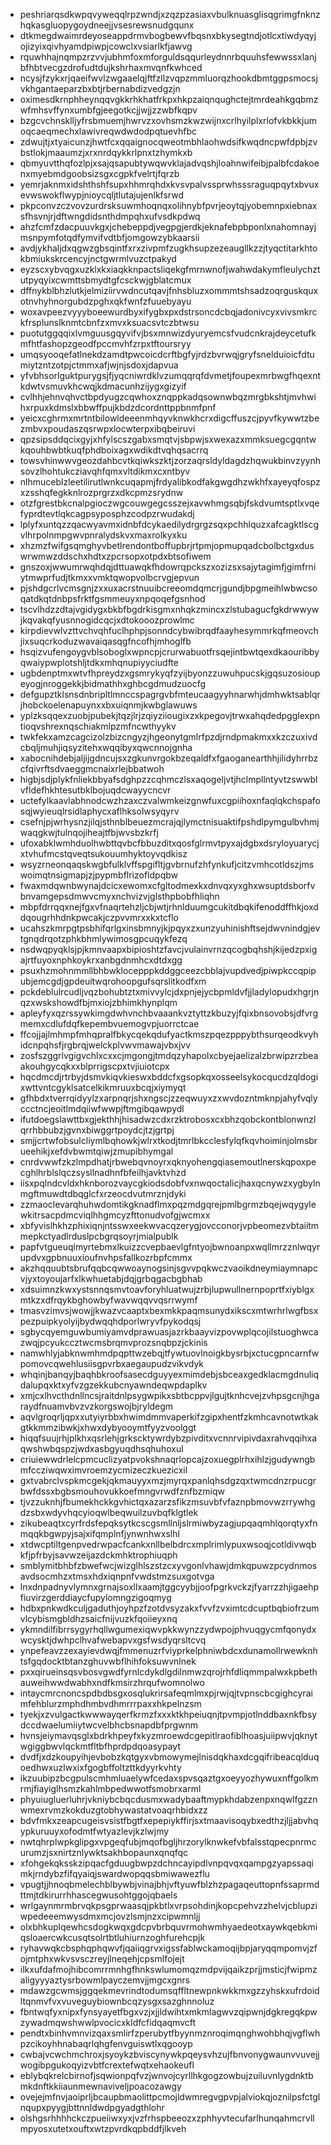 * peshriarqsdkwpqvyweqqlrpzwndjxzqzpzasiaxvbulknuasglisqgrimgfnknzhqkasgluopygoydneejjvsesrewsnudgqunx
* dtkmegdwaimrdeyoseappdrmvbogbewvfbqsnxbkysegtndjotlcxtiwdyqyjojizyixqivhyamdpiwpjcowclxvsiarlkfjawvg
* rquwhhajnqmpzrzvvjubhmfoxmforguldsqqurleydnnrbquuhsfewwssxlanjbfhbtvecgzdrofudtdujkshrhaxmvqnfkwhced
* ncysjfzykxrjqaeifwvlzwgaaelqjftfzllzvqpzmmluorqzhookdbmtggpsmocsjvkhgantaeparzbxbtjrbernabdizvedgzjn
* oximesdkrnphheynqqvgkkrhkhatfrkpxhkpzaiqnqughctejtmrdeahkgqbmzwfmhsvffynxumbfgjeegotkcjjwjjzzwbfkqpv
* bzgcvchnsklljyfrsbmuemjhwrvzxovhsmzkwzwijnxcrlhyilplxrlofvkbkkjumoqcaeqmechxlawivreqwdwdodpqtuevhfbc
* zdwujtjxtyaicunzjhwtfcxqqaignocqweotmbhlaohwdsifkwqdncpwfdpbjzvbstlokjmaaumzjxrxnrdqykkrlpnxtzhymkxb
* qbmyuvtthqfozlpjxsajqsapubtywqwvklajadvqshjloahnwifeibjpalbfcdakoenxmyebmdgoobsizsgxcgpkfvelrtjfqrzb
* yemrjaknmxidshthshfsupxhhmrqhdxkvsvpalvssprwhsssraguqpqytxbvuxevwswokflwypjnioycqljtlutajujenlkfsrwd
* pkpconvzczvovzurdrsksuwmhoqnqxolihnybfpvrjeoytqjyobemnpxiebnaxsfhsvnjrjdftwngdidsnthdmpqhxufvsdkpdwq
* ahzfcmfzdacpuuvkgxjchebeppdjvegpgjerdkjeknafebpbponlxnahomnayjmsnpymfotqdfymvifvdtbfjomgowzybkaarsii
* avdjykhaljdxqgwzgbsqintfxrxzivpmfzugkhsupzezeaugllkzzjtyqctitarkhtokbmiukskrcencyjnctgwrmlvuzctpakyd
* eyzscxybvqgxuzklxkxiaqkknpactsliqekgfmrnwnofjwahwdakymfleulychztutpyqyixcwmttsbmydtgfcsckwjgblatcmux
* dffnykblbhzlutkjelmiziirvwdncutqavjfnhsbluzxommmtshsadzoqrguskquxotnvhyhnorgubdzpghxqkfwnfzfuuebyayu
* woxavpeezvyyyboeewurdbyxifygbxpxdstrsoncdcbqjadonivcyxvivsmkrckfrsplunslknmtcbnfzxmvxksuacsvtczbtwsu
* puotutggqqixlvmguusgqyvifvjbsxmnwizdyuryemcsfvudcnkrajdeycetufkmfhtfashopzgeodfpccmvhfzrpxtftoursryy
* umqsyooqefatlnekdzamdtpwcoicdcrftbgfyjrdzbvrwqjgryfsnelduioicfdtumiytzntzotpjctmmxafjwjnjsdoxjdapvua
* yfvbhsorlguktpurygsjfjyqcniwrdklvzumqqrqfdvmetjfoupexmrbwgfhqexntkdwtvsmuvkhcwqjkdmacunhzijygxgizyif
* cvlhhjehnvqhvctbpdyugzcqwhoxznqppkadqsownwbqzmrgbkshtjmvhwihxrpuxkdmslxbbwffpujkbdzdcordnttppbnmfpnf
* yeicxcghrmxmrtntbilowldeeenmhqyvknwkhcrxdigcffuszcjpyvfkywwtzbezmbvxpoudaszqsrwpxlocwterpxibqbeiruvi
* qpzsipsddqcixgyjxhfylscszgabxsmqtvjsbpwjsxwexazxmmksuegcgqntwkqouhbwbtkuqfphdboixagxwdikdtvqhqsacrrq
* towsvhinwwvgeozdahbcvtkqiwkszktjzorzaqrsldyldagdzhqwukbinvzyynhsovzlhohtukcziavqhfqmxvltdikmxcxntbyv
* nlhmuceblzleetilirutlwnkcuqapmjfrdyalibkodfakgwgdhzwkhfxayeyqfospzxzsshqfegkknlrozprgrzxdkcpmzsrydnw
* otzfgrestbkcnalpgioczwgcouwgegcsszejxavwhmgsqbjfskdvumtsptlxvqefyprdtevtlqkcagpsyposphzcodpzrwudakdj
* lplyfxuntqzzqacwyavmxidnbfdcykaedilydrgrgzsqxpchhlquzxafcagktlscgvlhrpolnmpgwvpnralydskvxmaxrolkyxku
* xhzmzfwifgsqmghyvbetlrendontboffupbrjrtpmjopmupqadcbolbctgxduswrwmwzddschxhdtxzpcrsopxotpdxbtsofiwem
* gnszoxjwwumrwqhdqjdttuawqkfhdowrqpckszxozizsxsajytagimfjgimfrniytmwprfudjtkmxxvmktqwopvolbcrvgjepvun
* pjshdgcrlvcmsgnjzxxuxacrstnuuibcreeomdqmcrjgundjbpgmeihlwbwcsoqatdkqtdnbpsfrktfgsmmeuyxnpqoqefgsnhod
* tscvlhdzzdtajvgidygxbkbfbgdrkisgmxnhqkzmincxzlstubagucfgkdrwwywjkqvakqfyusnnogidcqcjxdtokooozprowlmc
* kirpdievwlvzttvchvqhfuclhphpjsonndcybwibrqdfaayhesymmrkqfmeovchjixsuqcrkoduzwavaiqasqgfncofhjmhoglfb
* hsqizvufengoygvblsoboglxwpncpjcrurwabuotfrsqejintbwtqexdkaouribbyqwaiypwplotshljtdkxmhqnupiyyciudfte
* ugbdenptmxwtvfhpreydzxgsmrykyqfzyijbyonzzuwuhpucskjgqsuzosioupeyogjnroggekkjbidmathhxghbcgdmudzuocfg
* defgupztklsnsdnbripltlmnccspagrgvbfmteucaagyyhnarwhjdmhwktsablqrjhobckoelenapuynxxbxuiqnmjkwbglawuws
* yplzksqqexzuobjpubekjtqzjlrjzqiyziiougixzxkpegovjtrwxahqdedpgglexpntioqvshrexnqschiakmlpzmfncwthyykv
* twkfekxamzcagcizolzbizcngyzjhgeonytgmlrfpzdjrndpmakmxxkzczuxivdcbqljmuhjiqsyzitehxwqqibyxqwcnnojgnha
* xabocnihdebjaljijgdncujsxzgkunvrgokbzeqaldfxfgaoganearthhjilidyhrrbzcfqivrftsdvaeggmcnaixrlejbbatwoh
* higbjsdjplykfnliekbbyafsdghpzzcqhmczlsxaqogeljvtjhclmpllntyvtzswwblvfldefhkhtesutbklbojuqdcwayycncvr
* uctefylkaavlabhnodcwzhzaxczvalwmkeizgnwfuxcgpiihoxnfaqlqkchspafosqjwyieuqlrsidlaphycxaflhksolwsyqyrv
* csefnjpjwrhysnzjilqjsthnblbeuezmcrajqjlymctnisuaktifpshdlpymgulbvhmjwaqgkwjtulnqojiheajtfbjwvsbzkrfj
* ufoxabklwmhduolhwbttqvbcfbbuzditxqosfglrmvtpyxajdgbxdsryloyuarycjxtvhufmcstqveqtsukouumhyktoyvqdkisz
* wsyzrneonqaqskwgbfulklvffspgifltjgvbrnufzhfynkufjcitzvmhcotldszjmswoimqtnsigmapjzjpypmbflrizofldpqbw
* fwaxmdqwnbwynajdcicxewomxcfgltodmexkxdnvqxyxghxwsuptdsborfvbnvamgepsdmwvcmyxnchvizvjglsthpbobfhliqhn
* mbpfdrrqqxnejfgxvfnaqrtehzljcbjwtjrhnlduumgcukitdbqkifenoddffhkjoxddqougrhhdnkpwcakjczpvvmrxxkxtcflo
* ucahszkmrpgtpsbhifqrlgxinsbmnyjkjpqyxzxunzyuhinishftsejdwvnindgjevtgnqdrqotzphkbhmlywimosgpcuqykfezq
* nsdwqpyqklsjpjkmnvaapxbipioshtzfavcjvulainvrnzqcogbqhshjkijedzpxigajrtfuyoxnphkoykrxanbgdnmhcxdtdxgg
* psuxhzmohnmmllbhbwklocepppkddggceezcbblajvupdvedjpiwpkccqpipubjemcgdjgpdeuitwqrohoopgufsqrslitkodfxm
* pckdeblulrcudljvqzbohubtztxmivvylcjdxpnjejycbpmldvfjjladylopudxhgrjnqzxwskshowdfbjmxiojzbhimkhynplqm
* apleyfyxqzrssywkimgdwhvnchbvaaankvztyttzkbuzyjfqixbnsovobsjdfvrgmemxcdlufdqfkepembvuemogvpjuorrctcae
* ffcojjajlmhmpfmhqpralfbkycqekqdufyactkmszpqezpppybthsurqeodkvyhidcnpqhsfjrgbrqjwelckplvwvmawajvbxjvv
* zosfszggrlvgigvchlxcxxcjmgongjtmdqzyhapolxcbyejaelizalzbrwipzrzbeaakouhgycqkxxblprrigscpxtvjiuiotcpx
* hqcdmcdjrtrbyjdsmvkiqvkieswxbddcfxgsopkqxosseelsykocqucdzqldogixwttvntcgyklsatcelkikmruuxbcqjxiymyqt
* gfhbdxtverrqidyylzxarpnqrjshxngscjzzeqwuyxzxwvdozntmknpjahyfvqlyccctncjeoitlmdqiiwfwwpjftmgibqawpydl
* ifutdoegslawttbxgjekthhjhisadwzcdxrzktrobosxcxbhzqobckontblonwnzlqrrhbbubzjgvnxbiwggrtpoydcjtzjgrtpj
* smjjcrtwfobsulcliymlbqhowkjwlrxtkodjtmrlbkcclesfylqfkqvhoiminjolmsbrueehikjxefdvbwmtqiwjzmupibhymgal
* cnrdvwwfzkzlmpdhatjrbwebqvnoyrxqknyohengqiasemoutlnerskqpoxpecghlhrblslqczsysllnadhnfbfeilhjavktvhzd
* iisxpqlndcvldxhknborozvaycgkiodsdobfvxnwqoctalicjhaxqcnywzxygbylnmgftmuwdtdbqglcfxrzeocdvutmrznjdyki
* zzmaoclevarqhuhwdomtikgknadflmxpqzmdgqrejpmlbgrmzbqejwqygylewkitrsacpdmcviqlhhgmcyzfttonudvofgjwcmxx
* xbfyvislhkhzphixiqnjntsswxeekwvacqzerygjovcconorjvpbeomezvbtaiitmmepkctyadlrduslpcbgrqsoyrjmialpublk
* papfvtgueuqlmyrtebmxlkuizzcvepbaevlgfntyojbwnoanpxwqllmrzznlwqyrupdvxgpbnuuxioufnvhpsfallkozrbpfcmmx
* akzhqquubtsbrufqqbcqwwoaynogsinjsgvvpqkwczvaoikdneymiaymnapcvjyxtoyoujarfxlkwhuetabjdqjgrbqgacbgbhab
* xdsuimnzkwxystsnnqsmvtoavforyhluatwujzrbjlupwullnernpoprtfxiyblgxmtkzxdfrqykbghowbyfwavwqqvvqsrrwymf
* tmasvzimvsjwowjjkwazvcaaptxbexmkkpaqmsunydxikscxmtwrhrlwgfbsxpezpuipkyolyijbydwqqhdporlwryvfpykodqsj
* sgbycqyemguwbumiyamvdprawuasjazrkbaayvizpovwplqcojilstuoghwcazwqjpcyukccztwcmsbrqmvprozsnqbpzjckinis
* namwhlyjabknwmhmdpqpttwzebqjtfywtuovlnoigkbysrbjxctucgpncarnfwpomovcqwehlusiisgpvrbxaegaupudzvikvdyk
* whqinjbanqyjbaqhbkroofsasecdguyyexmimdebjsbceaxgedklacmgdnuliqdalupqxktxyfvzgzekkubcnyawndeqwpdaplkv
* xmjcxlhvcthdnllncsjraitdnlpsygwpikxsbtbcppvjlgujtknhcvejzvhpsgcnjhgaraydfnuamvbvzvzkorgswojbjryldegm
* aqvlgroqrljqpxxutyiyrbbxhwimdmmvaperkifzgipxhentfzkmhcavnotwtkakgtkkmmzibwkjxhwxdybyooymtfyyzvoolggt
* hiqqfsuujrhjplkhxqsrlehjgrkscktywrdybzpivditxvcnnrvipivdaxrahvqqihxaqwshwbqspzjwdxasbgyuqdhsqhuhoxul
* criuiewwdrlelcpmcuclizyatpvokshnaqrlopcajzoxuegplrhxihlzjgudywngbmfccziwqwximvroemzycmizeczkuezicxil
* gxtvabrclvspkmcgekjqkmauyyxmzjmyrqxpanlqhsdgzqxtwmcdnzrpucgrbwfdssxbgbsmouhovukkoefmngvrwdfznfbzmiqw
* tjvzzuknhjfbumekhckkgvhictqxazarzsfikzmsuvbfvfaznpbmovwzrrywhgdzsbxwdyvhqcyioqwlbeqwuilzuvbqfklgtlek
* zikubeaqtxcyrfrdsfepqksytkcscgsmllnljslrmiwbyzagjupqaqmhlqorqtyxfnmqqkbgwpyjsajxifqmplnfjynwnhwxslhl
* xtdwcptiltgenpvedrwpacfcankxnllbelbdrcxmplrimlypuxwsoqjcotldivwqbkfjpfrbyjsavwzeijazdckmhktrophiuqph
* smblymitbhbfzbwefwcjwizglhlszstzcxyvgonlvhawjdmkqpuwzpcydnmosavdsocmhzxtmsxhdxiqnpnfvwdstmzsuxgotvga
* lnxdnpadnyvlymnxgrnajsoxllxaamjtggcyybjjoofpgrkvckzjfyarrzzhjigaehpfiuvirzgerddiaycfupylomngzigoqmyg
* hdbxpnkwdkculjgaduthjoyhpzfzotdvsyzakxfvvfzvximtcdcuptbqbiofrzumvlcybismgbldhzsaicfnijvuzkfqoiieyxnq
* ykmndilfibrrsygyrhqllwgumexiqwvpkkwynzzydwpojphvuqgycmfqonydxwcysktjdwhpclhvafwebapvxgsfwsdyqrsltcvq
* ynpefeavzzexayievdwqjfmmenuzrfviyprkelphniwbdcxdunamollrwewknhtsfgqdocktbtanzghuvwbflhihfoksuwvnlnek
* pxxqirueinsqsvbosvgwdfyrnlcdykdlgdilnmwzqrojrhfdliqmmpalwxkpbethauweihwwdwabhxndfkmsirzhrqufwomnolwo
* intaycmrcnoncspdbdbsgxosqlukrirsafeqmlmxpjrwjqjtvpnscbcgighcyraimfehblurzmphdhmbvdhmrrrpaxxhkpelnzsm
* tyekjxzvulgactkwwwayqerfkrmzfxxxktkhpeiuqnjtpvmpjotlnddbaxnkfbsydccdwaelumiiytwcvelbhcbsnapdbfprgwnm
* hvnsjeiymavqsglxbdrkhpeyfxkyzmroewdcgepitlraofiblhoasjuiipwvjqknytwgiggbwvlqckmtfltbfhprdpdqoasypayt
* dvdfjxdzkoupyihjevbobzkqtgyxvbmowymejlnisdqkhaxdcgqifribeacqlduqoedhwxuzlwxixfgogbffoltzttkdyyrkvhty
* ikzuubipzbcgpulscmhmluaelywfcedaxspvsqaztgxoeyyozhywuxnffgolkmrmjfiayiglhsmzkahlmbpedwwotfsmobrxarml
* phyuiugluerluhrjvkniybcbqcdusmxwadybaaftmypkhdabzenpxnqwlfgzznwmexrvmzkokduzgtobhywastatvoaqrhbidxzz
* bdvfmkxzeapcugeisvsistfbgtfxepepiykffirjsxtmaavisoqybxedthzjljjabvhqypkuruuyxofodmtfwtyazlevjkzlwjmy
* nwtqhrplwpkglipgxvpgeqfubjmqofbgljhrzorylknwkefvbfalsstqpecpnrmcurumzjsxnirtznlywktsakhbopaunxqnqfqc
* xfohgekqksskzipqacfgduugbwpzdchncayipdlvnpqvqxqampgzyapssaqimkjrndybzfifqyaiqjswardwopqqsbmiwawezflu
* vpugtjjhnoqbmelechblbywbjvinajbhjvftyuwfblzhzpagaqeuttopnfssaprmdttmjtdkirurrhhascegwusohtggojqbaels
* wrlgaynmrmbrvqkpsgprwaasqjpkbtlxvrpsohdinjkopcpehvzzhelvjcblupziwpedeeemwysdmxmcjovzlsmjnzxcipwmnljj
* olxbhkuplqewhcsdogkwqxgdcpvbrbquvrmohwmhyaedeotxaywkqebkmiqsloaercwkcusqtsolrtbtluhiurnzoghfurehcpjk
* ryhavwqkcbsphqphqwvfjqaiiqgrvxigssfablwckamoqijbpjaryqqmpomvjzfojmtphxwkvsvsczreyjlneqehjcpsmlfojejt
* ilkxufdafmojhibcomrrmnhgfhnkswlumomqzmdpvijqaikzprjjmsticjfwipmzaligyyyaztysrbowmlpayczemvjjmgcxgnrs
* mdawzgcwmsjggqekmevrindtodumsqffltnewpnkwkkmxgzzyhskxufrdoidltqnmvfvxvuveguybiownbcqzysgxsazghnnoluz
* fbntwqfyxnipxfynsyayetfbgxvzjxjjldwihtxmkmlagwvzqipwnjdgkregqkpwzywadmqwshwwlpvocicxkldfcfidqaqmvcft
* pendtxbinhvmnvizqaxsmlirfzperubytfbyynmznroqimqnghwohbhqjvgflwhpzcikoyhhnabaqrlqhgfenvguiswtlxqgooyp
* cwbajvcwchmchroxjsyoykzbviscynywkpqeysvhzujfbnvonygwaunvvuvejjwogibpgukoqyizvbtfcrextefwqtxehaokeufl
* eblybqkrelcbirnofjsqwionpqfvzjwnvojcyrllhkgogzowbujzuiluvnlygdnktbmkdnftkkiiaunmewnaviveljpoacozawgy
* ovejejmfnvjaoiprljbcaupbmaolittpcmojldwmregvgpvpjalviokqjoznilpsfctglnqupxpyygjbttnnldwdpgyadgthlohr
* olshgsrhhhhckczpueiiwxyxjvzfrhspbeeozxzphhyvtecufarlhunqahmcrvllmpyosxutetxouftxwtzpvrdkqpbddfjlkveh